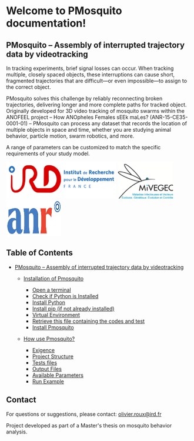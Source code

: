# Welcome to PMosquito documentation!

## PMosquito – Assembly of interrupted trajectory data by videotracking


In tracking experiments, brief signal losses can occur. When tracking multiple, closely spaced objects, these interruptions can cause short, fragmented trajectories that are difficult—or even impossible—to assign to the correct object.

PMosquito solves this challenge by reliably reconnecting broken trajectories, delivering longer and more complete paths for tracked object.
Originally developed for 3D video tracking of mosquito swarms within the ANOFEEL project – How ANOpheles Females sEEk maLes? (ANR-15-CE35-0001-01) – PMosquito can process any dataset that records the location of multiple objects in space and time, whether you are studying animal behavior, particle motion, swarm robotics, and more.

A range of parameters can be customized to match the specific requirements of your study model.

<img src="img/IRD.png" width="300" height="100" /> <img src="img/MIVEGEC.png" width="150" height="100" /> <img src="img/ANR.jpg" width="150" height="100" />

## Table of Contents

- [PMosquito – Assembly of interrupted trajectory data by videotracking](#pmosquito--assembly-of-interrupted-trajectory-data-by-videotracking)
  - [Installation of Pmosquito](install.md#installation-of-pmosquito)
    - [Open a terminal](install.md#open-a-terminal)
    - [Check if Python is Installed](install.md#check-if-python-is-installed)
    - [Install Python](install.md#install-python)    
    - [Install pip (if not already installed)](install.md#install-pip-if-not-already-installed)
    - [Virtual Environment](install.md#virtual-environment)
    - [Retrieve this file containing the codes and test](install.md#retrieve-this-file-containing-the-codes-and-test)
    - [Install Pmosquito](install.md#install-pmosquito)

  - [How use Pmosquito?](usage.md#how-use-pmosquito)
    - [Exigence](usage.md#exigence)
    - [Project Structure](usage.md#project-structure)
    - [Tests files](usage.md#tests-files)
    - [Output Files](usage.md#output-files)
    - [Available Parameters](usage.md#available-parameters)
    - [Run Example](usage.md#run-example)

## Contact

For questions or suggestions, please contact:
olivier.roux@ird.fr

Project developed as part of a Master's thesis on mosquito behavior analysis.

